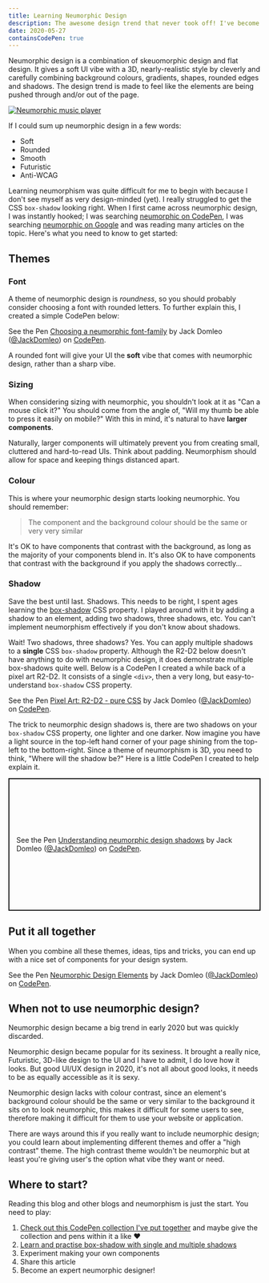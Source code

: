 ```yaml
---
title: Learning Neumorphic Design
description: The awesome design trend that never took off! I've become fascinated with neumorphic design and wanted to share my opinion.
date: 2020-05-27
containsCodePen: true
---
```


Neumorphic design is a combination of skeuomorphic design and flat design. It gives a soft UI vibe with a 3D, nearly-realistic style by cleverly and carefully combining background colours, gradients, shapes, rounded edges and shadows. The design trend is made to feel like the elements are being pushed through and/or out of the page.

[![Neumorphic music player](/blog/learning-neumorphic-design/music-player.png "Neumorphic music player")](https://codepen.io/JackDomleo/pen/GRpaNGp)

If I could sum up neumorphic design in a few words:
- Soft
- Rounded
- Smooth
- Futuristic
- Anti-WCAG

Learning neumorphism was quite difficult for me to begin with because I don't see myself as very design-minded (yet). I really struggled to get the CSS `box-shadow` looking right. When I first came across neumorphic design, I was instantly hooked; I was searching [neumorphic on CodePen](https://codepen.io/search/pens?q=neumorphic), I was searching [neumorphic on Google](https://www.google.com/search?q=neumorphic) and was reading many articles on the topic. Here's what you need to know to get started:

## Themes

### Font

A theme of neumorphic design is <em>roundness</em>, so you should probably consider choosing a font with rounded letters. To further explain this, I created a simple CodePen below:

<p class="codepen" data-height="450" data-theme-id="default" data-default-tab="result" data-user="JackDomleo" data-slug-hash="dyYEdPg" data-pen-title="Choosing a neumorphic font-family">
  <span>See the Pen <a href="https://codepen.io/JackDomleo/pen/dyYEdPg">
  Choosing a neumorphic font-family</a> by Jack Domleo (<a href="https://codepen.io/JackDomleo">@JackDomleo</a>)
  on <a href="https://codepen.io">CodePen</a>.</span>
</p>

A rounded font will give your UI the **soft** vibe that comes with neumorphic design, rather than a sharp vibe.

### Sizing

When considering sizing with neumorphic, you shouldn't look at it as "Can a mouse click it?" You should come from the angle of, "Will my thumb be able to press it easily on mobile?" With this in mind, it's natural to have <strong>larger components</strong>.

Naturally, larger components will ultimately prevent you from creating small, cluttered and hard-to-read UIs. Think about padding. Neumorphism should allow for space and keeping things distanced apart.

### Colour

This is where your neumorphic design starts looking neumorphic. You should remember:

> The component and the background colour should be the same or very very similar

It's OK to have components that contrast with the background, as long as the majority of your components blend in. It's also OK to have components that contrast with the background if you apply the shadows correctly...

### Shadow

Save the best until last. Shadows. This needs to be right, I spent ages learning the [box-shadow](https://developer.mozilla.org/en-US/docs/Web/CSS/box-shadow) CSS property. I played around with it by adding a shadow to an element, adding two shadows, three shadows, etc. You can't implement neumorphism effectively if you don't know about shadows.

Wait! Two shadows, three shadows? Yes. You can apply multiple shadows to a **single** CSS `box-shadow` property. Although the R2-D2 below doesn't have anything to do with neumorphic design, it does demonstrate multiple box-shadows quite well. Below is a CodePen I created a while back of a pixel art R2-D2. It consists of a single `<div>`, then a very long, but easy-to-understand `box-shadow` CSS property.

<p class="codepen" data-height="450" data-theme-id="default" data-default-tab="result" data-user="JackDomleo" data-slug-hash="ZEEqdxy" data-pen-title="Pixel Art: R2-D2 - pure CSS">
  <span>See the Pen <a href="https://codepen.io/JackDomleo/pen/ZEEqdxy">
  Pixel Art: R2-D2 - pure CSS</a> by Jack Domleo (<a href="https://codepen.io/JackDomleo">@JackDomleo</a>)
  on <a href="https://codepen.io">CodePen</a>.</span>
</p>

The trick to neumorphic design shadows is, there are two shadows on your `box-shadow` CSS property, one lighter and one darker. Now imagine you have a light source in the top-left hand corner of your page shining from the top-left to the bottom-right. Since a theme of neumorphism is 3D, you need to think, "Where will the shadow be?" Here is a little CodePen I created to help explain it.

<p class="codepen" data-height="700" data-theme-id="default" data-default-tab="result" data-user="JackDomleo" data-slug-hash="yLYWqoQ" style="height: 265px; box-sizing: border-box; display: flex; align-items: center; justify-content: center; border: 2px solid; margin: 1em 0; padding: 1em;" data-pen-title="Understanding neumorphic design shadows">
  <span>See the Pen <a href="https://codepen.io/JackDomleo/pen/yLYWqoQ">
  Understanding neumorphic design shadows</a> by Jack Domleo (<a href="https://codepen.io/JackDomleo">@JackDomleo</a>)
  on <a href="https://codepen.io">CodePen</a>.</span>
</p>

## Put it all together

When you combine all these themes, ideas, tips and tricks, you can end up with a nice set of components for your design system.

<p class="codepen" data-height="600" data-theme-id="default" data-default-tab="result" data-user="JackDomleo" data-slug-hash="mdeowoz" data-pen-title="Neumorphic Design Elements">
  <span>See the Pen <a href="https://codepen.io/JackDomleo/pen/mdeowoz">
  Neumorphic Design Elements</a> by Jack Domleo (<a href="https://codepen.io/JackDomleo">@JackDomleo</a>)
  on <a href="https://codepen.io">CodePen</a>.</span>
</p>

## When not to use neumorphic design?

Neumorphic design became a big trend in early <time datetime="2020">2020</time> but was quickly discarded.

Neumorphic design became popular for its sexiness. It brought a really nice, Futuristic, 3D-like design to the UI and I have to admit, I do love how it looks. But good UI/UX design in <time datetime="2020">2020</time>, it's not all about good looks, it needs to be as equally accessible as it is sexy.

Neumorphic design lacks with colour contrast, since an element's background colour should be the same or very similar to the background it sits on to look neumorphic, this makes it difficult for some users to see, therefore making it difficult for them to use your website or application.

There are ways around this if you really want to include neumorphic design; you could learn about implementing different themes and offer a "high contrast" theme. The high contrast theme wouldn't be neumorphic but at least you're giving user's the option what vibe they want or need.

## Where to start?

Reading this blog and other blogs and neumorphism is just the start. You need to play:

1. [Check out this CodePen collection I've put together](https://codepen.io/collection/XjYaOy) and maybe give the collection and pens within it a like ❤
2. [Learn and practise box-shadow with single and multiple shadows](https://developer.mozilla.org/en-US/docs/Web/CSS/box-shadow)
3. Experiment making your own components
4. Share this article
5. Become an expert neumorphic designer!